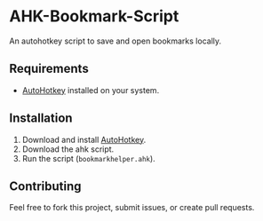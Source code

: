 # AHK-Bookmark-Script
An autohotkey script to save and open bookmarks locally. 

## Requirements

- [AutoHotkey](https://www.autohotkey.com/) installed on your system.

## Installation

1. Download and install [AutoHotkey](https://www.autohotkey.com/).
2. Download the ahk script.
4. Run the script (`bookmarkhelper.ahk`).

## Contributing

Feel free to fork this project, submit issues, or create pull requests.
